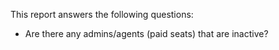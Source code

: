 This report answers the following questions:

- Are there any admins/agents (paid seats) that are inactive?